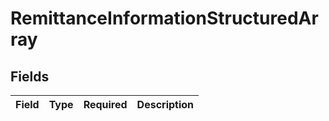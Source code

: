 # RemittanceInformationStructuredArray


## Fields

| Field       | Type        | Required    | Description |
| ----------- | ----------- | ----------- | ----------- |